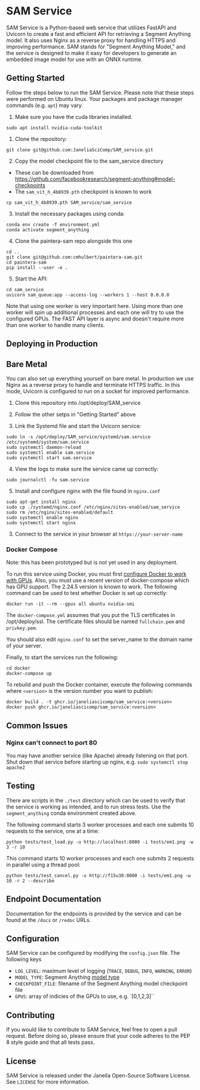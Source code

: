 

# SAM Service

SAM Service is a Python-based web service that utilizes FastAPI and Uvicorn to create a fast and efficient API for retrieving a Segment Anything model. It also uses Nginx as a reverse proxy for handling HTTPS and improving performance. SAM stands for "Segment Anything Model," and the service is designed to make it easy for developers to generate an embedded image model for use with an ONNX runtime.

## Getting Started

Follow the steps below to run the SAM Service. Please note that these steps were performed on Ubuntu linux. Your packages and package manager commands (e.g. `apt`) may vary.

1. Make sure you have the cuda libraries installed.
```
sudo apt install nvidia-cuda-toolkit
```

1. Clone the repository: 
```
git clone git@github.com:JaneliaSciComp/SAM_service.git
```
2. Copy the model checkpoint file to the sam_service directory

 - These can be downloaded from https://github.com/facebookresearch/segment-anything#model-checkpoints
 - The `sam_vit_h_4b8939.pth` checkpoint is known to work
  
```
cp sam_vit_h_4b8939.pth SAM_service/sam_service
```

3. Install the necessary packages using conda: 
```
conda env create -f environment.yml
conda activate segment_anything
```

4. Clone the paintera-sam repo alongside this one
```
cd ..
git clone git@github.com:cmhulbert/paintera-sam.git
cd paintera-sam
pip install --user -e .
```

5. Start the API: 
```
cd sam_service
uvicorn sam_queue:app --access-log --workers 1 --host 0.0.0.0
```

Note that using one worker is very important here. Using more than one worker will spin up additional processes and each one will try to use the configured GPUs. The FAST API layer is async and doesn't require more than one worker to handle many clients.

## Deploying in Production 

## Bare Metal

You can also set up everything yourself on bare metal. In production we use Nginx as a reverse proxy to handle and terminate HTTPS traffic. In this mode, Uvicorn is configured to run on a socket for improved performance. 

1. Clone this repository into /opt/deploy/SAM_service

2. Follow the other setps in "Getting Started" above

3. Link the Systemd file and start the Uvicorn service:

```
sudo ln -s /opt/deploy/SAM_service/systemd/sam.service /etc/systemd/system/sam.service
sudo systemctl daemon-reload
sudo systemctl enable sam.service
sudo systemctl start sam.service
```

4. View the logs to make sure the service came up correctly:

```
sudo journalctl -fu sam.service
```

5. Install and configure nginx with the file found in `nginx.conf`

```
sudo apt-get install nginx
sudo cp ./systemd/nginx.conf /etc/nginx/sites-enabled/sam_service
sudo rm /etc/nginx/sites-enabled/default
sudo systemctl enable nginx
sudo systemctl start nginx
```

3. Connect to the service in your browser at `https://your-server-name`

### Docker Compose

Note: this has been prototyped but is not yet used in any deployment.

To run this service using Docker, you must first [configure Docker to work with GPUs](https://saturncloud.io/blog/how-to-use-gpu-from-a-docker-container-a-guide-for-data-scientists-and-software-engineers/). Also, you must use a recent version of docker-compose which has GPU support. The 2.24.5 version is known to work. The following command can be used to test whether Docker is set up correctly:

```
docker run -it --rm --gpus all ubuntu nvidia-smi
```

The `docker-compose.yml` assumes that you put the TLS certificates in /opt/deploy/ssl. The certificate files should be named `fullchain.pem` and `privkey.pem`. 

You should also edit `nginx.conf` to set the server_name to the domain name of your server.

Finally, to start the services run the following:
```
cd docker
docker-compose up
```

To rebuild and push the Docker container, execute the following commands where `<version>` is the version number you want to publish:

```
docker build . -t ghcr.io/janeliascicomp/sam_service:<version>
docker push ghcr.io/janeliascicomp/sam_service:<version>
```

## Common Issues

### Nginx can't connect to port 80

You may have another service (like Apache) already listening on that port. Shut down that service before starting up nginx, e.g. `sudo systemctl stop apache2`

## Testing

There are scripts in the `./test` directory which can be used to verify that the service is working as intended, and to run stress tests. Use the `segment_anything` conda environment created above.

The following command starts 3 worker processes and each one submits 10 requests to the service, one at a time:
```
python tests/test_load.py -u http://localhost:8080 -i tests/em1.png -w 3 -r 10
```

This command starts 10 worker processes and each one submits 2 requests in parallel using a thread pool:
```
python tests/test_cancel.py -u http://f15u30:8000 -i tests/em1.png -w 10 -r 2 --describe
```

## Endpoint Documentation

Documentation for the endpoints is provided by the service and can be found at the `/docs` or `/redoc` URLs.

## Configuration

SAM Service can be configured by modifying the `config.json` file. The following keys

* `LOG_LEVEL`: maximum level of logging (`TRACE`, `DEBUG`, `INFO`, `WARNING`, `ERROR`)
* `MODEL_TYPE`: Segment Anything [model type](https://github.com/facebookresearch/segment-anything#model-checkpoints)
* `CHECKPOINT_FILE`: filename of the Segment Anything model checkpoint file
* `GPUS`: array of indicies of the GPUs to use, e.g. `[0,1,2,3]``

## Contributing

If you would like to contribute to SAM Service, feel free to open a pull request. Before doing so, please ensure that your code adheres to the PEP 8 style guide and that all tests pass.

## License

SAM Service is released under the Janelia Open-Source Software License. See `LICENSE` for more information.
